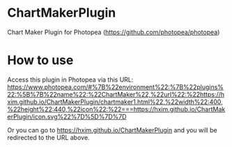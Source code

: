 # ChartMakerPlugin
Chart Maker Plugin for Photopea (https://github.com/photopea/photopea)
# How to use
Access this plugin in Photopea via this URL:
https://www.photopea.com/#%7B%22environment%22:%7B%22plugins%22:%5B%7B%22name%22:%22ChartMaker%22,%22url%22:%22https://hxim.github.io/ChartMakerPlugin/chartmaker1.html%22,%22width%22:400,%22height%22:440,%22icon%22:%22===https://hxim.github.io/ChartMakerPlugin/icon.svg%22%7D%5D%7D%7D

Or you can go to https://hxim.github.io/ChartMakerPlugin and you will be redirected to the URL above.
